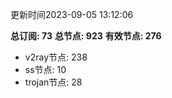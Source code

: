 更新时间2023-09-05 13:12:06

**总订阅: 73**
**总节点: 923**
**有效节点: 276**
- v2ray节点: 238
- ss节点: 10
- trojan节点: 28
